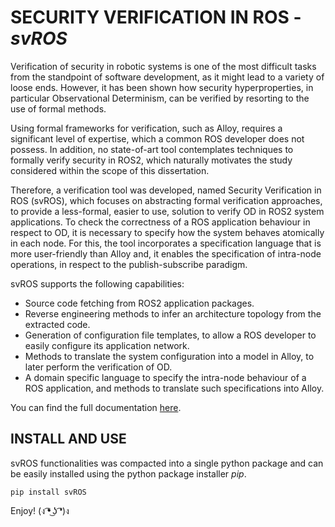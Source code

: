 # SECURITY VERIFICATION IN ROS - *svROS*

Verification of security in robotic systems is one of the most difficult tasks from the standpoint of software development, as it might lead to a variety of loose ends. However, it has been shown how security hyperproperties, in particular Observational Determinism, can be verified by resorting to the use of formal methods.

Using formal frameworks for verification, such as Alloy, requires a significant level of expertise, which a common ROS developer does not possess. In addition, no state-of-art tool contemplates techniques to formally verify security in ROS2, which naturally motivates the study considered within the scope of this dissertation.

Therefore, a verification tool was developed, named Security Verification in ROS (svROS), which focuses on abstracting formal verification approaches, to provide a less-formal, easier to use, solution to verify OD in ROS2 system applications. To check the correctness of a ROS application behaviour in respect to OD, it is necessary to specify how the system behaves atomically in each node. For this, the tool incorporates a specification language that is more user-friendly than Alloy and, it enables the specification of intra-node operations, in respect to the publish-subscribe paradigm.

svROS supports the following capabilities:
* Source code fetching from ROS2 application packages.
* Reverse engineering methods to infer an architecture topology from the extracted code.
* Generation of configuration file templates, to allow a ROS developer to easily configure its application network.
* Methods to translate the system configuration into a model in Alloy, to later perform the verification of OD.
* A domain specific language to specify the intra-node behaviour of a ROS application, and methods to translate such specifications into Alloy.

You can find the full documentation [here](https://luis1ribeiro.github.io/svROS/).

## INSTALL AND USE

svROS functionalities was compacted into a single python package and can be easily installed using the python package installer *pip*.

```
pip install svROS
```

Enjoy! (ง ͡❛ ͜ʖ ͡❛)ง
